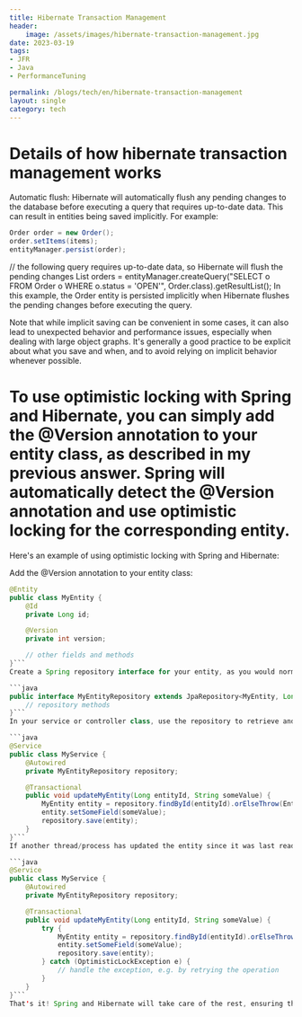 ```yaml
---
title: Hibernate Transaction Management
header:
    image: /assets/images/hibernate-transaction-management.jpg
date: 2023-03-19
tags:
- JFR
- Java
- PerformanceTuning

permalink: /blogs/tech/en/hibernate-transaction-management
layout: single
category: tech
---
```

# Details of how hibernate transaction management works

Automatic flush: Hibernate will automatically flush any pending changes to the database before executing a query that requires up-to-date data. This can result in entities being saved implicitly. For example:

```java 
Order order = new Order();
order.setItems(items);
entityManager.persist(order);
```

// the following query requires up-to-date data, so Hibernate will flush the pending changes
List<Order> orders = entityManager.createQuery("SELECT o FROM Order o WHERE o.status = 'OPEN'", Order.class).getResultList();
In this example, the Order entity is persisted implicitly when Hibernate flushes the pending changes before executing the query.

Note that while implicit saving can be convenient in some cases, it can also lead to unexpected behavior and performance issues, especially when dealing with large object graphs. It's generally a good practice to be explicit about what you save and when, and to avoid relying on implicit behavior whenever possible.



# To use optimistic locking with Spring and Hibernate, you can simply add the @Version annotation to your entity class, as described in my previous answer. Spring will automatically detect the @Version annotation and use optimistic locking for the corresponding entity.

Here's an example of using optimistic locking with Spring and Hibernate:

Add the @Version annotation to your entity class:

```java
@Entity
public class MyEntity {
    @Id
    private Long id;

    @Version
    private int version;

    // other fields and methods
}```
Create a Spring repository interface for your entity, as you would normally do. For example:

```java
public interface MyEntityRepository extends JpaRepository<MyEntity, Long> {
    // repository methods
}```
In your service or controller class, use the repository to retrieve and update the entity, as you would normally do:

```java
@Service
public class MyService {
    @Autowired
    private MyEntityRepository repository;

    @Transactional
    public void updateMyEntity(Long entityId, String someValue) {
        MyEntity entity = repository.findById(entityId).orElseThrow(EntityNotFoundException::new);
        entity.setSomeField(someValue);
        repository.save(entity);
    }
}```
If another thread/process has updated the entity since it was last read, Hibernate will throw an OptimisticLockException when you try to save the entity. You can catch this exception and handle it appropriately. For example:

```java
@Service
public class MyService {
    @Autowired
    private MyEntityRepository repository;

    @Transactional
    public void updateMyEntity(Long entityId, String someValue) {
        try {
            MyEntity entity = repository.findById(entityId).orElseThrow(EntityNotFoundException::new);
            entity.setSomeField(someValue);
            repository.save(entity);
        } catch (OptimisticLockException e) {
            // handle the exception, e.g. by retrying the operation
        }
    }
}```
That's it! Spring and Hibernate will take care of the rest, ensuring that your updates are properly versioned and protected against concurrent modifications.
